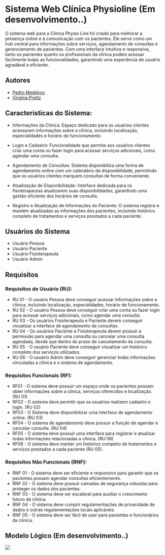 
# Sistema Web Clínica Physioline (Em desenvolvimento..)

O sistema web para a Clínica Physio Line foi criado para melhorar a presença online e a comunicação com os pacientes. Ele serve como um hub central para informações sobre serviços, agendamento de consultas e gerenciamento de pacientes. Com uma interface intuitiva e responsiva, tanto os pacientes quanto os profissionais da clínica podem acessar facilmente todas as funcionalidades, garantindo uma experiência de usuário agradável e eficiente.


## Autores

- [Pedro Medeiros](https://github.com/Pedromdrs-dv)
- [Virgínia Prettz](https://github.com/VirginiaPrettz)
  
## Características do Sistema:

- Informações da Clínica: Espaço dedicado para os usuários clientes acessarem informações sobre a clínica, incluindo localização, especialidades e horário de funcionamento.

- Login e Cadastro: Funcionalidade que permite aos usuários clientes criar uma conta ou fazer login para acessar serviços adicionais, como agendar uma consulta.

- Agendamento de Consultas: Sistema disponibiliza uma forma de agendamento online com um calendário de disponibilidade, permitindo que os usuários clientes marquem consultas de forma conveniente.

- Atualização de Disponibilidade: Interface dedicada para os fisioterapeutas atualizarem suas disponibilidades, garantindo uma gestão eficiente dos horários de consulta.

- Registro e Atualização de Informações do Paciente: O sistema registra e mantém atualizadas as informações dos pacientes, incluindo histórico completo de tratamentos e serviços prestados a cada paciente.

## Usuários do Sistema

- Usuário Pessoa
- Usuário Paciente
- Usuário Fisioterapeuta
- Usuário Admin

## Requisitos

### Requisitos de Usuário (RU):
 - RU 01 - O usuário Pessoa deve conseguir acessar informações sobre a clínica, incluindo localização, especialidades, horário de funcionamento.
 - RU 02 - O usuário Pessoa deve conseguir criar uma conta ou fazer login para acessar serviços adicionais, como agendar uma consulta.
-  RU 03 - Os usuários Fisioterapeuta e Paciente devem conseguir visualizar a interface de agendamento de consultas.
-  RU 04 - Os usuários Paciente e Fisioterapeuta devem possuir a permissão para agendar uma consulta ou cancelar uma consulta agendada, desde que dentro do prazo de cancelamento da consulta.
-  RU 05 - O usuário Paciente deve conseguir visualizar um histórico completo dos serviços utilizados.
-  RU 06 - O usuário Admin deve conseguir gerenciar todas informações vinculadas a clínica e o sistema de agendamento.

### Requisitos Funcionais (RF):
- RF01 - O sistema deve possuir um espaço onde os pacientes possam obter informações sobre a clínica, serviços oferecidos e localização. (RU 01)
- RF02 - O sistema deve permitir que os usuários realizem cadastro e login. (RU 02)
- RF03 - O Sistema deve disponibilizar uma interface de agendamento online. (RU 03)
- RF04 - O sistema de agendamento deve possuir a função de agendar e cancelar consulta. (RU 04)
- RF05 - O sistema deve possuir uma interface para registrar e atualizar todas informações relacionadas a clínica. (RU 06)
- RF06 - O sistema deve manter um histórico completo de tratamentos e serviços prestados a cada paciente (RU 05).

### Requisitos Não Funcionais (RNF):
- RNF 01 - O sistema deve ser eficiente e responsivo para garantir que os pacientes possam agendar consultas eficientemente.
- RNF 02 - O sistema deve possuir camadas de segurança robustas para proteger os dados dos pacientes.
- RNF 03 - O sistema deve ser escalável para auxiliar o crescimento futuro da clínica.
- RNF 04 - O sistema deve cumprir regulamentações de privacidade de dados e outras regulamentações locais aplicáveis.
- RNF 05 - O sistema deve ser fácil de usar para pacientes e funcionários da clínica.
  
## Modelo Lógico (Em desenvolvimento..)
![](/assets/img/Physioline-lógico.png)
